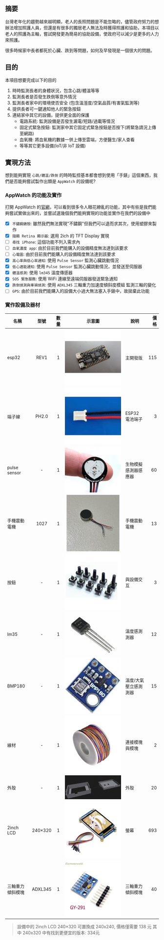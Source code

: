 ## 摘要

台灣老年化的趨勢越來越明顯，老人的長照問題是不能忽略的，儘管政府努力的想辦法增加照護人員，但還是有很多的獨居老人無法及時獲得照護和協助，本項目以老人的照護為主軸，嘗試開發更為簡易的協助設備，使政府可以減少是更多的人力來照護。

很多時候家中長者都死於心臟、跌到等問題，如何及早發現是一個很大的問題。

## 目的

本項目想要完成以下的目的

1. 時時監測長者的身體狀況，包含心跳/體溫等等
2. 監測長者是否發生跌倒等意外情況
3. 監測長者家中的環境使否安全 (包含溫溼度/空氣品質/有害氣監測等)
4. 提供長者可一鍵通知他人的緊急按鈕
5. 連結家中其它的設備，提供更全面的保護
    - 電路系統: 監測設備是否發生漏電/短路/過載等情況
    - 固定式緊急按鈕: 監測家中其它固定式緊急按鈕是否按下(將緊急請況上傳至網路)
    - 血氧機: 將血氧機的數據一併上傳至雲端，方便醫生/家人查看
    - 等等其它更多設備(IoT/非 IoT 設備)

## 實現方法

想到能夠實現 `心跳/體溫/跌倒` 的時時監控基本都會想到使用「手錶」這個東西，我們是否能夠嘗試製作出類是 `AppWatch` 的設備呢?

### AppWatch 的功能及實作

打開 AppWatch 的[官網](https://www.apple.com/tw/shop/buy-watch/apple-watch)，可以看到很多令人眼花繚亂的功能，其中有些是我們能夠嘗試實做出來的，並嘗試選幾個我們能夠實現的功能並實作在我們的設備中

- [x] `不鏽鋼錶殼`: 雖然我們無法實現"不鏽鋼"但我們可以退而求其次，使用塑膠來製作
- [x] `隨顯 Retina 顯示器`: 選用 2ich 的 TFT Display 實現
- [ ] `尋找 iPhone`: 這個功能不列入需求內
- [ ] `血氧濃度 app`: 由於目前我們能購入的設備精度無法達到該要求
- [ ] `心電圖`: 由於目前我們能購入的設備精度無法達到該要求
- [x] `高心率與低心率通知`: 使用 `Pulse Sensor` 監測心臟跳動情況
- [x] `低心適能通知`: 使用 `Pulse Sensor` 監測心臟跳動情況，並發送至伺服器
- [x] `體溫感測`: 使用 `lm345` 溫度傳感器
- [x] `SOS 緊急服務`: 使用 WiFi 連線至遠端伺服器發送緊急通知
- [x] `跌倒偵測與車禍偵測`: 使用 `ADXL345` 三軸重力加速度傾斜度模組 監測三軸的變化
- [ ] `GPS`: 由於目前我們能購入的設備大小過大無法塞入手錶中，故拋棄此功能

### 實作設備及器材

| 名稱             |  型號   | 數量  | 示意圖                                         | 說明                  | 價格 |
| ---------------- | :-----: | :---: | ---------------------------------------------- | --------------------- | ---: |
| esp32            |  REV1   |   1   | ![esp32_REV1](assets/esp32_REV1.png)           | 主開發版              |  115 |
| 端子線           |  PH2.0  |   1   | ![PH2.0](assets/PH2_0.png)                     | ESP32 電池端子        |    3 |
| pulse sensor     |    -    |   1   | ![pulse sensor](assets/pulse_sensor.png)       | 生物模擬感測器感應器  |   60 |
| 手機震動電機     |  1027   |   1   | ![vibration motor](assets/vibration_motor.png) | 手機震動電機          |   13 |
| 按鈕             |    -    |   1   | ![button](assets/button.png)                   | 與設備交互            |    3 |
| lm35             |    -    |   1   | ![lm35](assets/lm35.png)                       | 溫度感測測器          |   12 |
| BMP180           |    -    |   1   | ![bmp180](assets/bmp180.png)                   | 溫度/大氣壓立感測測器 |   15 |
| 線材             |    -    |   1   | ![wire](assets/wire.png)                       | 連接模塊與模塊        |    2 |
| 外殼             |    -    |   1   | ![shell model](assets/shell_model.png)         | 外殼                  |   20 |
| 2inch LCD        | 240×320 |   1   | ![2inch LCD](assets/2inch_LCD.png)             | 螢幕                  |  693 |
| 三軸重力傾斜模塊 | ADXL345 |   1   | <img src="assets/ADXL345.png" alt="ADXL345" /> | 三軸重力傾斜模塊      |   40 |

> 設備中的 2inch LCD 240×320 可置換成 240x240, 價格僅需要 138 元
> 其中 240x320 中有找到更便宜的版本: 334元

<!-- https://www.apple.com/tw/shop/buy-watch/apple-watch -->
